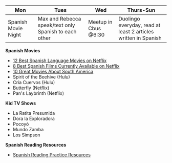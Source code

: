Mon | Tues | Wed | Thurs-Sun |
---|---|---|---|
Spanish Movie Night|Max and Rebecca speak/text only Spanish to each other|Meetup in Cbus @6:30|Duolingo everyday, read at least 2 articles written in Spanish


 **Spanish Movies**
* [12 Best Spanish Language Movies on Netflix](http://screenrant.com/best-spanish-language-movies-tv-series-stream-netflix/?view=all)
* [8 Best Spanish Films Currently Available on Netflix](http://www.fluentu.com/spanish/blog/spanish-movies-netflix/)
* [10 Great Movies About South America](http://www.atlasandboots.com/great-movies-about-south-america/)
* Spirit of the Beehive (Hulu)
* Cría Cuervos (Hulu)
* Butterfly (Netflix)
* Pan's Laybrinth (Netflix)

**Kid TV Shows**
* La Ratita Presumida
* Dora la Exploradora
* Pocoyó
* Mundo Zamba
* Los Simpson

**Spanish Reading Resources**
* [Spanish Reading Practice Resources](http://www.fluentin3months.com/spanish-reading-practice/)
